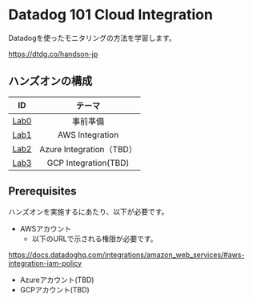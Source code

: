 # Datadog 101 Cloud Integration

Datadogを使ったモニタリングの方法を学習します。

https://dtdg.co/handson-jp

## ハンズオンの構成

|ID | テーマ |
| :---: | :---: |
| [Lab0](Lab0) | 事前準備 |
| [Lab1](Lab1) | AWS Integration |
| [Lab2](Lab2) | Azure Integration（TBD）|
| [Lab3](Lab3) | GCP Integration(TBD)|

## Prerequisites
ハンズオンを実施するにあたり、以下が必要です。

- AWSアカウント
  - 以下のURLで示される権限が必要です。
  
https://docs.datadoghq.com/integrations/amazon_web_services/#aws-integration-iam-policy

- Azureアカウント(TBD)
- GCPアカウント(TBD)
